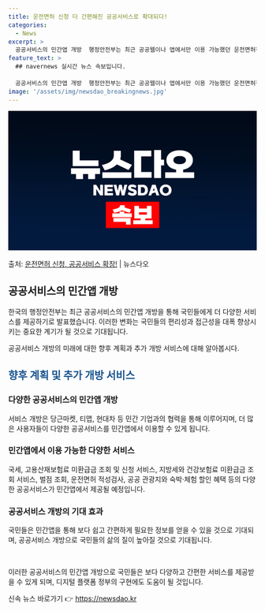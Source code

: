 ```yaml
---
title: 운전면허 신청 더 간편해진 공공서비스로 확대되다!
categories:
  - News
excerpt: >
  공공서비스의 민간앱 개방  행정안전부는 최근 공공웹이나 앱에서만 이용 가능했던 운전면허적성검사, 탄소중립 실…
feature_text: >
  ## navernews 실시간 뉴스 속보입니다.

  공공서비스의 민간앱 개방  행정안전부는 최근 공공웹이나 앱에서만 이용 가능했던 운전면허적성검사, 탄소중립 실…
image: '/assets/img/newsdao_breakingnews.jpg'
---
```


![뉴스다오 속보](/assets/img/newsdao_breakingnews.jpg)

<p>출처: <a href="https://newsdao.kr/4452" rel="dofollow">운전면허 신청, 공공서비스 확장!</a> | 뉴스다오</p>

<h2 data-ke-size="size26">공공서비스의 민간앱 개방</h2>

한국의 행정안전부는 최근 공공서비스의 민간앱 개방을 통해 국민들에게 더 다양한 서비스를 제공하기로 발표했습니다. 이러한 변화는 국민들의 편리성과 접근성을 대폭 향상시키는 중요한 계기가 될 것으로 기대됩니다.

<p data-ke-size="size16">공공서비스 개방의 미래에 대한 향후 계획과 추가 개방 서비스에 대해 알아봅시다.</p>

<h2 data-ke-size="size24"><b><span style="color: #1a5490;">향후 계획 및 추가 개방 서비스</span></b></h2>

<h3><b>다양한 공공서비스의 민간앱 개방</b></h3>
서비스 개방은 당근마켓, 티맵, 현대차 등 민간 기업과의 협력을 통해 이루어지며, 더 많은 사용자들이 다양한 공공서비스를 민간앱에서 이용할 수 있게 됩니다.

<h3><b>민간앱에서 이용 가능한 다양한 서비스</b></h3>
국세, 고용산재보험료 미환급금 조회 및 신청 서비스, 지방세와 건강보험료 미환급금 조회 서비스, 벌점 조회, 운전면허 적성검사, 공공 관광지와 숙박·체험 할인 혜택 등의 다양한 공공서비스가 민간앱에서 제공될 예정입니다.

<h3><b>공공서비스 개방의 기대 효과</b></h3>
국민들은 민간앱을 통해 보다 쉽고 간편하게 필요한 정보를 얻을 수 있을 것으로 기대되며, 공공서비스 개방으로 국민들의 삶의 질이 높아질 것으로 기대됩니다. 

<p data-ke-size="size16">&nbsp;</p>

이러한 공공서비스의 민간앱 개방으로 국민들은 보다 다양하고 간편한 서비스를 제공받을 수 있게 되며, 디지털 플랫폼 정부의 구현에도 도움이 될 것입니다. 

신속 뉴스 바로가기 👉 <a href="https://newsdao.kr" rel="dofollow">https://newsdao.kr</a>


